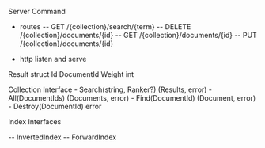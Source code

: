 

Server Command
- routes
-- GET    /{collection}/search/{term}
-- DELETE /{collection}/documents/{id}
-- GET    /{collection}/documents/{id}
-- PUT    /{collection}/documents/{id}

- http listen and serve

Result struct
	Id DocumentId
	Weight int 

Collection Interface
	- Search(string, Ranker?) (Results, error)
	- All(DocumentIds) (Documents, error)
	- Find(DocumentId) (Document, error)
	- Destroy(DocumentId) error

Index Interfaces

-- InvertedIndex
-- ForwardIndex
